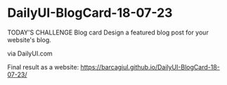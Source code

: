 # DailyUI-BlogCard-18-07-23
TODAY'S CHALLENGE
Blog card
Design a featured blog post for your website's blog.

via DailyUI.com

Final result as a website:
https://barcagiul.github.io/DailyUI-BlogCard-18-07-23/
